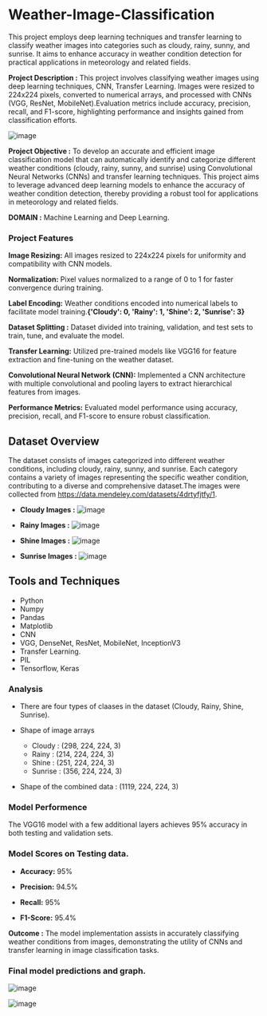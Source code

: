 # Weather-Image-Classification
This project employs deep learning techniques and transfer learning to classify weather images into categories such as cloudy, rainy, sunny, and sunrise. It aims to enhance accuracy in weather condition detection for practical applications in meteorology and related fields.

**Project Description :** This project involves classifying weather images using deep learning techniques, CNN, Transfer Learning. Images were resized to 224x224 pixels, converted to numerical arrays, and processed with CNNs (VGG, ResNet, MobileNet).Evaluation metrics include accuracy, precision, recall, and F1-score, highlighting performance and insights gained from classification efforts.

![image](https://github.com/user-attachments/assets/3c5d84bc-c2f8-4f65-8a58-400a9088c0ac)


**Project Objective :** To develop an accurate and efficient image classification model that can automatically identify and categorize different weather conditions (cloudy, rainy, sunny, and sunrise) using Convolutional Neural Networks (CNNs) and transfer learning techniques. This project aims to leverage advanced deep learning models to enhance the accuracy of weather condition detection, thereby providing a robust tool for applications in meteorology and related fields.

**DOMAIN :** Machine Learning and Deep Learning.


### Project Features
**Image Resizing:** All images resized to 224x224 pixels for uniformity and compatibility with CNN models.

**Normalization:** Pixel values normalized to a range of 0 to 1 for faster convergence during training.

**Label Encoding:** Weather conditions encoded into numerical labels to facilitate model training.**{'Cloudy': 0, 'Rainy': 1, 'Shine': 2, 'Sunrise': 3}**

**Dataset Splitting :** Dataset divided into training, validation, and test sets to train, tune, and evaluate the model.

**Transfer Learning:** Utilized pre-trained models like VGG16 for feature extraction and fine-tuning on the weather dataset.

**Convolutional Neural Network (CNN):** Implemented a CNN architecture with multiple convolutional and pooling layers to extract hierarchical features from images.

**Performance Metrics:** Evaluated model performance using accuracy, precision, recall, and F1-score to ensure robust classification.

## Dataset Overview

The dataset consists of images categorized into different weather conditions, including cloudy, rainy, sunny, and sunrise. Each category contains a variety of images representing the specific weather condition, contributing to a diverse and comprehensive dataset.The images were collected from https://data.mendeley.com/datasets/4drtyfjtfy/1.
 - **Cloudy Images :**
   ![image](https://github.com/user-attachments/assets/f2744f25-e65a-4d53-a825-9280954a727d)
 - **Rainy Images :**
  ![image](https://github.com/user-attachments/assets/004db807-8dae-4ed5-9d2c-5a9d97460ce4)

 - **Shine Images :**
  ![image](https://github.com/user-attachments/assets/45c7466d-d32d-4632-8a81-66425be8a30d)

 - **Sunrise Images :**
  ![image](https://github.com/user-attachments/assets/1cd84450-caa9-4460-9151-439dd3030959)

## Tools and Techniques

- Python
- Numpy
- Pandas
- Matplotlib
- CNN
- VGG, DenseNet, ResNet, MobileNet, InceptionV3
- Transfer Learning.
- PIL
- Tensorflow, Keras

### Analysis

- There are four types of claases in the dataset (Cloudy, Rainy, Shine, Sunrise).
- Shape of image arrays
    - Cloudy : (298, 224, 224, 3)
    - Rainy : (214, 224, 224, 3)
    - Shine : (251, 224, 224, 3)
    - Sunrise : (356, 224, 224, 3)

- Shape of the combined data : (1119, 224, 224, 3)

### Model Performence
The VGG16 model with a few additional layers achieves 95% accuracy in both testing and validation sets.

### Model Scores on Testing data.

- **Accuracy:** 95%	

- **Precision:** 94.5%

- **Recall:** 95% 
 
- **F1-Score:** 95.4%


**Outcome :** The model implementation assists in accurately classifying weather conditions from images, demonstrating the utility of CNNs and transfer learning in image classification tasks.

### Final model predictions and graph.

![image](https://github.com/user-attachments/assets/6372c785-7091-447c-96a9-639b117e5edd)

![image](https://github.com/user-attachments/assets/743f7241-c7ed-485d-9961-74c4c37deb2f)

